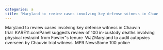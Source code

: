 ```yaml
---
categories: a
title: "Maryland to review cases involving key defense witness in Chauvin trial  KARE11com"
---
```

Maryland to review cases involving key defense witness in Chauvin trial&nbsp;&nbsp;KARE11.comPanel suggests review of 100 in-custody deaths involving physical restraint from Fowler"s tenure&nbsp;&nbsp;WJZMaryland to audit autopsies overseen by Chauvin trial witness&nbsp;&nbsp;MPR NewsSome 100 police